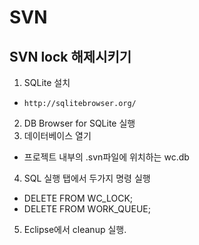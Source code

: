 # SVN

## SVN lock 해제시키기
1. SQLite 설치
  - `http://sqlitebrowser.org/`
2. DB Browser for SQLite 실행
3. 데이터베이스 열기
  - 프로젝트 내부의 .svn파일에 위치하는 wc.db 
4. SQL 실행 탭에서 두가지 명령 실행
  - DELETE FROM WC_LOCK;
  - DELETE FROM WORK_QUEUE;
5. Eclipse에서 cleanup 실행.